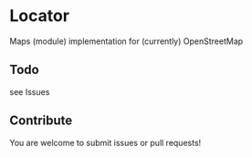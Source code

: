 Locator
=======

Maps (module) implementation for (currently) OpenStreetMap

Todo
--------

see Issues

Contribute
--------

You are welcome to submit issues or pull requests!
